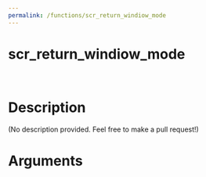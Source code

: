 ```yaml
---
permalink: /functions/scr_return_windiow_mode
---
```

# scr_return_windiow_mode  
&nbsp;  
# Description  
(No description provided. Feel free to make a pull request!) 
&nbsp;  
# Arguments


